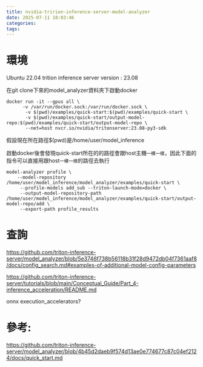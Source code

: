 ```yaml
---
title: nvidia-tririon-inference-server-model-analyzer
date: 2025-07-11 18:03:46
categories:
tags:
---
```



# 環境
Ubuntu 22.04
trition inference server version : 23.08 


在git clone下來的model_analyzer資料夾下啟動docker
```
docker run -it --gpus all \
      -v /var/run/docker.sock:/var/run/docker.sock \
       -v $(pwd)/examples/quick-start:$(pwd)/examples/quick-start \
       -v $(pwd)/examples/quick-start/output-model-repo:$(pwd)/examples/quick-start/output-model-repo \
       --net=host nvcr.io/nvidia/tritonserver:23.08-py3-sdk
```
假設現在所在路徑$(pwd)是/home/user/model_inference


啟動docker後會發現quick-start所在的的路徑會跟host主機`一模一樣`，因此下面的指令可以直接用跟host`一模一樣`的路徑去執行
```
model-analyzer profile \
    --model-repository  /home/user/model_inference/model_analyzer/examples/quick-start \
     --profile-models add_sub --triton-launch-mode=docker \
     --output-model-repository-path /home/user/model_inference/model_analyzer/examples/quick-start/output-model-repo/add \
     --export-path profile_results
```

# 查詢
https://github.com/triton-inference-server/model_analyzer/blob/5e3746f738b56118b31f28d9472db04f7361aaf8/docs/config_search.md#examples-of-additional-model-config-parameters

https://github.com/triton-inference-server/tutorials/blob/main/Conceptual_Guide/Part_4-inference_acceleration/README.md

onnx execution_accelerators?


# 參考:
https://github.com/triton-inference-server/model_analyzer/blob/4b45d2daeb9f574d13ae0e774677c87c04ef2124/docs/quick_start.md